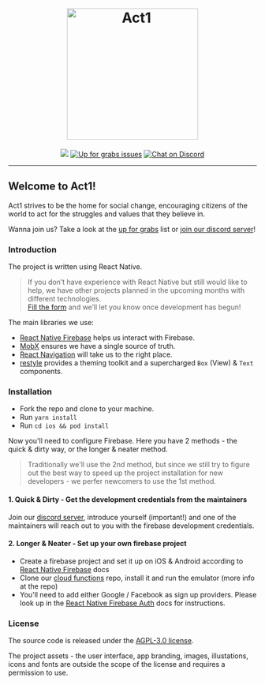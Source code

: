 <h1 align="center">
    <img width="266" src="https://res.cloudinary.com/act1/image/upload/v1612944972/meta/logo_gf7ecz.svg" alt="Act1" />
</h3>
<p align="center">
 <a href="#"><img src="https://img.shields.io/github/contributors/act-1/native" /></a>
 <a href="https://github.com/act-1/native/issues?q=is%3Aissue+is%3Aopen+label%3A%22up+for+grabs%22"><img src="https://img.shields.io/github/issues/guytepper/1km.co.il/up%20for%20grabs?color=%57ce22&label=up%20for%20grabs" alt="Up for grabs issues" /></a>
<a href="https://discord.gg/3jGSYeBuHj"><img src="https://img.shields.io/discord/761593399391420467?logo=discord" alt="Chat on Discord"></a>
</p>
<hr/>

## Welcome to Act1!

Act1 strives to be the home for social change, encouraging citizens of the world to act for the struggles and values that they believe in.

Wanna join us? Take a look at the [up for grabs](https://github.com/act-1/native/labels/up%20for%20grabs) list or [join our discord server](https://discord.gg/3jGSYeBuHj)!

### Introduction

The project is written using React Native.  

> If you don’t have experience with React Native but still would like to help, we have other projects planned in the upcoming months with different technologies.  
[Fill the form](https://act-1.typeform.com/to/FSMtVVC8) and we’ll let you know once development has begun!


The main libraries we use:

- [React Native Firebase](https://rnfirebase.io/) helps us interact with Firebase.
- [MobX](https://mobx.js.org/README.html) ensures we have a single source of truth.
- [React Navigation](https://reactnavigation.org/docs/getting-started) will take us to the right place.
- [restyle](https://github.com/Shopify/restyle) provides a theming toolkit and a supercharged `Box` (View) & `Text` components.

### Installation

- Fork the repo and clone to your machine.
- Run `yarn install`
- Run `cd ios && pod install`

Now you'll need to configure Firebase. 
Here you have 2 methods - the quick & dirty way, or the longer & neater method.

> Traditionally we'll use the 2nd method, but since we still try to figure out the best way to speed up the project installation for new developers - we perfer newcomers to use the 1st method.

#### 1. Quick & Dirty - Get the development credentials from the maintainers
Join our <a href="https://discord.gg/3jGSYeBuHj">discord server</a>, introduce yourself (important!) and one of the maintainers will reach out to you with the firebase development credentials.

#### 2. Longer & Neater - Set up your own firebase project
- Create a firebase project and set it up on iOS & Android according to [React Native Firebase](https://rnfirebase.io/#2-android-setup) docs
- Clone our [cloud functions](https://github.com/act-1/cloud-functions) repo, install it and run the emulator (more info at the repo)
- You'll need to add either Google / Facebook as sign up providers. Please look up in the [React Native Firebase Auth](https://rnfirebase.io/auth/social-auth) docs for instructions.

### License
The source code is released under the [AGPL-3.0 license](https://github.com/act-1/native/blob/main/LICENSE).  

The project assets - the user interface, app branding, images, illustations, icons and fonts are outside the scope of the license and requires a permission to use.
